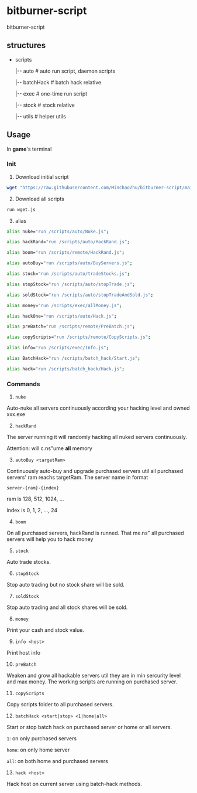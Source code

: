 # bitburner-script
bitburner-script

## structures
- scripts

    |-- auto        # auto run script, daemon scripts
    
    |-- batchHack   # batch hack relative

    |-- exec        # one-time run script 
    
    |-- stock       # stock relative
    
    |-- utils       # helper utils
    
## Usage
 In **game**'s terminal
### Init
1. Download initial script

```bash
wget "https://raw.githubusercontent.com/MinchaoZhu/bitburner-script/main/scripts/wget.js" wget.js
```

2. Download all scripts

```bash
run wget.js
```

3. alias

```bash
alias nuke="run /scripts/auto/Nuke.js";

alias hackRand="run /scripts/auto/HackRand.js";

alias boom="run /scripts/remote/HackRand.js";

alias autoBuy="run /scripts/auto/BuyServers.js";

alias stock="run /scripts/auto/tradeStocks.js";

alias stopStock="run /scripts/auto/stopTrade.js";

alias soldStock="run /scripts/auto/stopTradeAndSold.js";

alias money="run /scripts/exec/allMoney.js";

alias hackOne="run /scripts/auto/Hack.js";

alias preBatch="run /scripts/remote/PreBatch.js";

alias copyScripts="run /scripts/remote/CopyScripts.js";

alias info="run /scripts/exec/Info.js";

alias BatchHack="run /scripts/batch_hack/Start.js";

alias hack="run /scripts/batch_hack/Hack.js";
```
### Commands
1. ```nuke```

Auto-nuke all servers continuously according your hacking level and owned xxx.exe

2. ```hackRand```

The server running it will randomly hacking all nuked servers continuously.

Attention: will c.ns"ume **all** memory

3. ```autoBuy <targetRam>```

Continuously auto-buy and upgrade purchased servers util all purchased servers' ram reachs targetRam. The server name in format 
```
server-{ram}-{index}
```

ram is 128, 512, 1024, ...

index is 0, 1, 2, ..., 24

4. ```boom```

On all purchased servers, hackRand is runned. That me.ns" all purchased servers will help you to hack money

5. ```stock```

Auto trade stocks.

6. ```stopStock```

Stop auto trading but no stock share will be sold.

7. ```soldStock```

Stop auto trading and all stock shares will be sold.

8. ```money```

Print your cash and stock value.

9. ```info <host>```

Print host info

10. ```preBatch```

Weaken and grow all hackable servers util they are in min sercurity level and max money. The working scripts are running on purchased server.

11. ```copyScripts```

Copy scripts folder to all purchased servers.

12. ```batchHack <start|stop> <1|home|all>```

Start or stop batch hack on purchased server or home or all servers.

```1```: on only purchased servers

```home```: on only home server

```all```: on both home and purchased servers

13. ```hack <host>```

Hack host on current server using batch-hack methods.
